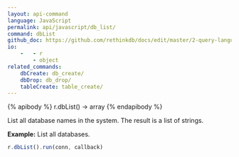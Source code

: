 ```yaml
---
layout: api-command 
language: JavaScript
permalink: api/javascript/db_list/
command: dbList
github_doc: https://github.com/rethinkdb/docs/edit/master/2-query-language/api/javascript/manipulating-databases/dbList.md
io:
    -   - r
        - object
related_commands:
    dbCreate: db_create/
    dbDrop: db_drop/
    tableCreate: table_create/
---
```


{% apibody %}
r.dbList() &rarr; array
{% endapibody %}

List all database names in the system. The result is a list of strings.

__Example:__ List all databases.

```js
r.dbList().run(conn, callback)
```
